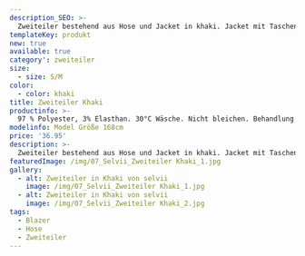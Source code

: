 ```yaml
---
description_SEO: >-
  Zweiteiler bestehend aus Hose und Jacket in khaki. Jacket mit Taschen, ohne Knopf. Hose mit Taschen und Bund zum festbinden.
templateKey: produkt
new: true
available: true
category': zweiteiler
size:
  - size: S/M
color:
  - color: khaki
title: Zweiteiler Khaki
productinfo: >-
  97 % Polyester, 3% Elasthan. 30°C Wäsche. Nicht bleichen. Behandlung mit Perchlorethylen. Nicht trockenreinigen. Nicht heiß bügeln.
modelinfo: Model Größe 168cm
price: '36.95'
description: >-
  Zweiteiler bestehend aus Hose und Jacket in khaki. Jacket mit Taschen, ohne Knopf. Hose mit Taschen und Bund zum festbinden.
featuredImage: /img/07_Selvii_Zweiteiler Khaki_1.jpg
gallery:
  - alt: Zweiteiler in Khaki von selvii
    image: /img/07_Selvii_Zweiteiler Khaki_1.jpg
  - alt: Zweiteiler in Khaki von selvii
    image: /img/07_Selvii_Zweiteiler Khaki_2.jpg
tags:
  - Blazer
  - Hose
  - Zweiteiler
---
```


